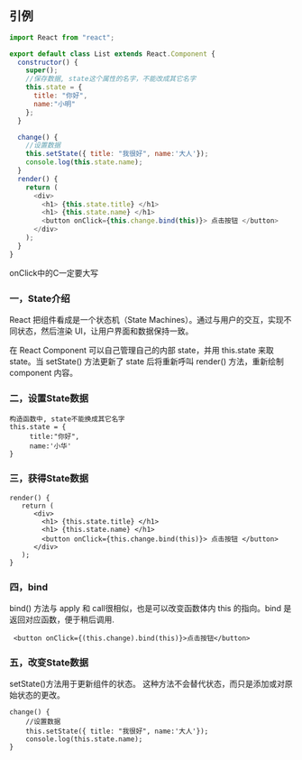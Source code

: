 ## 引例

```js
import React from "react";

export default class List extends React.Component {
  constructor() {
    super();
    //保存数据, state这个属性的名字，不能改成其它名字
    this.state = {                       
      title: "你好",
	  name:"小明"
    };
  }

  change() {
    //设置数据
    this.setState({ title: "我很好", name:'大人'});
	console.log(this.state.name);
  }
  render() {
    return (
      <div>
        <h1> {this.state.title} </h1>
		<h1> {this.state.name} </h1>
        <button onClick={this.change.bind(this)}> 点击按钮 </button>
      </div>
    );
  }
}
```

onClick中的C一定要大写

### 一，State介绍

React 把组件看成是一个状态机（State Machines）。通过与用户的交互，实现不同状态，然后渲染 UI，让用户界面和数据保持一致。

在 React Component 可以自己管理自己的内部 state，并用 this.state 来取 state。当 setState() 方法更新了 state 后将重新呼叫 render() 方法，重新绘制 component 内容。

### 二，设置State数据

```
构造函数中, state不能换成其它名字
this.state = {
     title:"你好",
     name:'小华'
}
```

### 三，获得State数据

```
render() {
   return (
      <div>
        <h1> {this.state.title} </h1>
    	<h1> {this.state.name} </h1>
        <button onClick={this.change.bind(this)}> 点击按钮 </button>
      </div>
   );
}
```

### 四，bind

bind() 方法与 apply 和 call很相似，也是可以改变函数体内 this 的指向。bind 是返回对应函数，便于稍后调用.

```
 <button onClick={(this.change).bind(this)}>点击按钮</button>
```

### 五，改变State数据

setState()方法用于更新组件的状态。 这种方法不会替代状态，而只是添加或对原始状态的更改。

```
change() {
    //设置数据
    this.setState({ title: "我很好", name:'大人'});
	console.log(this.state.name);
}
```

